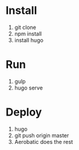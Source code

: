 # Install

1) git clone
2) npm install
3) install hugo

# Run

1) gulp
2) hugo serve

# Deploy

1) hugo
2) git push origin master
3) Aerobatic does the rest
